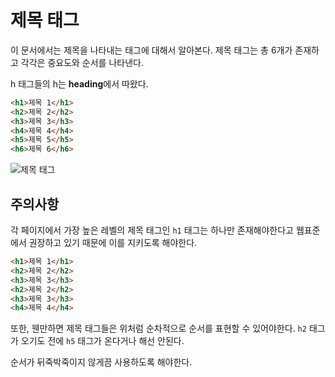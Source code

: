 # 제목 태그
이 문서에서는 제목을 나타내는 태그에 대해서 알아본다. 제목 태그는 총 6개가 존재하고 각각은 중요도와 순서를 나타낸다.

h 태그들의 h는 **heading**에서 따왔다.

```html
<h1>제목 1</h1>
<h2>제목 2</h2>
<h3>제목 3</h3>
<h4>제목 4</h4>
<h5>제목 5</h5>
<h6>제목 6</h6>
```

![제목 태그](https://drive.google.com/uc?export=view&id=1B9q8uqsBEZfQmaxahKvbfdjRuHc_KHRL)

## 주의사항
각 페이지에서 가장 높은 레벨의 제목 태그인 `h1` 태그는 하나만 존재해야한다고 웹표준에서 권장하고 있기 때문에 이를 지키도록 해야한다.

```html
<h1>제목 1</h1>
<h2>제목 2</h2>
<h3>제목 3</h3>
<h2>제목 2</h2>
<h3>제목 3</h3>
<h4>제목 4</h4>
```

또한, 웬만하면 제목 태그들은 위처럼 순차적으로 순서를 표현할 수 있어야한다. `h2` 태그가 오기도 전에 `h5` 태그가 온다거나 해선 안된다.

순서가 뒤죽박죽이지 않게끔 사용하도록 해야한다.